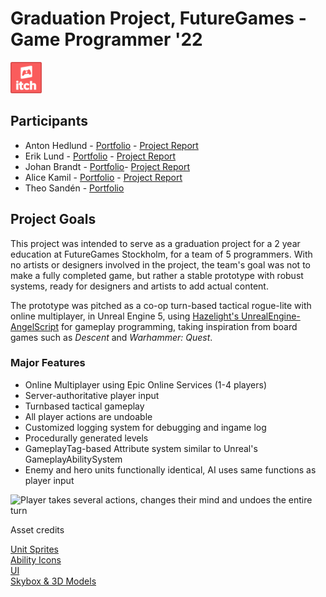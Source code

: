 # Graduation Project, FutureGames - Game Programmer '22
[<img src="/Images/itch-logo.png" width="50">](https://mevorra.itch.io/skyward-tactics)

## Participants
- Anton Hedlund - [Portfolio](https://www.antonhedlund.com/) - [Project Report](Docs/Report/Anton/Report.md)
- Erik Lund - [Portfolio](https://lunderik.wixsite.com/portfolio) - [Project Report](Docs/Report/Erik/Report_Erik.md)
- Johan Brandt - [Portfolio](https://www.johanbrandt.com/)- [Project Report](Docs/Report/Johan/Report_Johan.md)
- Alice Kamil - [Portfolio](https://alicekamil.com/) - [Project Report](Docs/Report/Alice/Report_Alice.md)
- Theo Sandén - [Portfolio](https://www.theosanden.com/)

## Project Goals
This project was intended to serve as a graduation project for a 2 year education at FutureGames Stockholm, for a team of 5 programmers. With no artists or designers involved in the project, the team's goal was not to make a fully completed game, but rather a stable prototype with robust systems, ready for designers and artists to add actual content.

The prototype was pitched as a co-op turn-based tactical rogue-lite with online multiplayer, in Unreal Engine 5, using [Hazelight's UnrealEngine-AngelScript](https://angelscript.hazelight.se/) for gameplay programming, taking inspiration from board games such as *Descent* and *Warhammer: Quest*. 

### Major Features
- Online Multiplayer using Epic Online Services (1-4 players)
- Server-authoritative player input
- Turnbased tactical gameplay
- All player actions are undoable
- Customized logging system for debugging and ingame log
- Procedurally generated levels
- GameplayTag-based Attribute system similar to Unreal's GameplayAbilitySystem
- Enemy and hero units functionally identical, AI uses same functions as player input

![Player takes several actions, changes their mind and undoes the entire turn](Gifs/UndoEntireTurn.gif)

Asset credits

[Unit Sprites](https://ddant1100.itch.io/ttrpg-legacy-characters-4) \
[Ability Icons](https://game-icons.net/) \
[UI](https://www.unrealengine.com/marketplace/en-US/product/classic-rpg-ui) \
[Skybox & 3D Models](https://www.unrealengine.com/marketplace/en-US/product/isometric-world-sky-temple)
